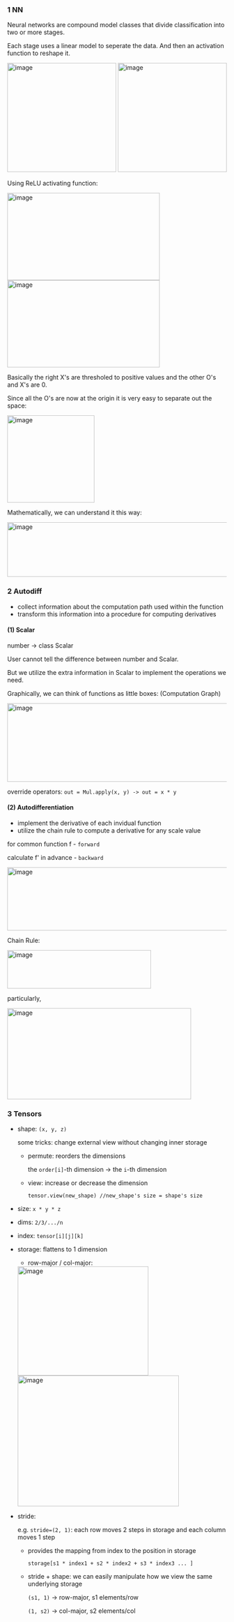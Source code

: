 ### 1 NN
Neural networks are compound model classes that divide classification into two or more stages.

Each stage uses a linear model to seperate the data. And then an activation function to reshape it.

<img width="250" height="250" alt="image" src="https://github.com/user-attachments/assets/72d8591c-1eba-4a34-9ca0-eaa0f8bad819" />
<img width="250" height="250" alt="image" src="https://github.com/user-attachments/assets/9f637297-2bab-4090-9939-fd70aeaf1ecc" />

Using ReLU activating function:

<img width="350" height="200" alt="image" src="https://github.com/user-attachments/assets/52118a13-a9d4-41e4-b715-dba1874b74fa" />
<img width="350" height="200" alt="image" src="https://github.com/user-attachments/assets/ae0c92bf-3fde-43dc-beb6-ecf6b0ec650b" />

Basically the right X's are thresholed to positive values and the other O's and X's are 0.

Since all the O's are now at the origin it is very easy to separate out the space:

<img width="200" height="200" alt="image" src="https://github.com/user-attachments/assets/626e6b7a-7129-4f9b-b38d-f7cd3335322e" />

Mathematically, we can understand it this way:

<img width="600" height="125" alt="image" src="https://github.com/user-attachments/assets/b4ff97d7-79a8-4709-bc47-06239ac1a97b" />


### 2 Autodiff
- collect information about the computation path used within the function
- transform this information into a procedure for computing derivatives
#### (1) Scalar
number -> class Scalar

User cannot tell the difference between number and Scalar. 

But we utilize the extra information in Scalar to implement the operations we need.

Graphically, we can think of functions as little boxes: (Computation Graph)

<img width="640" height="180" alt="image" src="https://github.com/user-attachments/assets/e4471c7c-9447-4cc5-9aa1-e846a7a41675" />


override operators:
```out = Mul.apply(x, y) -> out = x * y```

#### (2) Autodifferentiation
- implement the derivative of each invidual function
- utilize the chain rule to compute a derivative for any scale value

for common function f - ```forward```

calculate f' in advance - ```backward```

<img width="770" height="145" alt="image" src="https://github.com/user-attachments/assets/803035d8-c4ea-42f9-82e4-474ed6825688" />

Chain Rule:

<img width="330" height="88" alt="image" src="https://github.com/user-attachments/assets/75dbad0a-cba8-4851-9435-62c79239dda1" />

particularly,

<img width="422" height="209" alt="image" src="https://github.com/user-attachments/assets/3e1ce628-9c84-49e5-98ac-b29a361e6bf9" />


### 3 Tensors
- shape: ```(x, y, z)```

  some tricks: change external view without changing inner storage
  - permute: reorders the dimensions
  
    the ```order[i]```-th dimension -> the ```i```-th dimension
    
  - view: increase or decrease the dimension

    ```tensor.view(new_shape) //new_shape's size = shape's size```

- size: ```x * y * z```
  
- dims: ```2/3/.../n```
  
- index: ```tensor[i][j][k]```
  
- storage: flattens to 1 dimension
  - row-major / col-major:

  <img width="300" height="250" alt="image" src="https://github.com/user-attachments/assets/b544a630-2283-4949-9c19-48787c198c4e" />
  <img width="370" height="300" alt="image" src="https://github.com/user-attachments/assets/b13654b5-45b4-422c-af49-4d3467a558e7" />
- stride:
  
  e.g. ```stride=(2, 1)```: each row moves 2 steps in storage and each column moves 1 step

  - provides the mapping from index to the position in storage
    
    ```storage[s1 * index1 + s2 * index2 + s3 * index3 ... ]```

  - stride + shape: we can easily manipulate how we view the same underlying storage
 
    ```(s1, 1)``` -> row-major, s1 elements/row
    
    ```(1, s2)``` -> col-major, s2 elements/col

    
